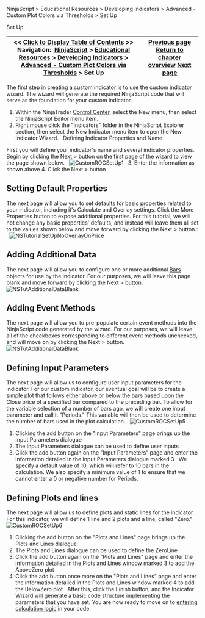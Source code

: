 ﻿
NinjaScript > Educational Resources > Developing Indicators > Advanced - Custom Plot Colors via Thresholds > Set Up

Set Up

| << [Click to Display Table of Contents](set_up8.md) >> **Navigation:**     [NinjaScript](ninjascript-1.md) > [Educational Resources](educational_resources-1.md) > [Developing Indicators](developing_indicators-1.md) > [Advanced - Custom Plot Colors via Thresholds](advanced_-_custom_plot_colors_-1.md) > Set Up | [Previous page](advanced_-_custom_plot_colors_-1.md) [Return to chapter overview](advanced_-_custom_plot_colors_-1.md) [Next page](entering_calculation_logic5-1.md) |
| --- | --- |
The first step in creating a custom indicator is to use the custom indicator wizard. The wizard will generate the required NinjaScript code that will serve as the foundation for your custom indicator.
 
1. Within the NinjaTrader [Control Center](control_center-1.md), select the New menu, then select the NinjaScript Editor menu item.
2. Right mouse click the "Indicators" folder in the NinjaScript Explorer section, then select the New Indicator menu item to open the New Indicator Wizard.
 
Defining Indicator Properties and Name  

First you will define your indicator's name and several indicator properties. Begin by clicking the Next > button on the first page of the wizard to view the page shown below.
 
![CustomROCSetUp1](customrocsetup1.png)
 
3. Enter the information as shown above
4. Click the Next > button
 
## Setting Default Properties
The next page will allow you to set defaults for basic properties related to your indicator, including it's Calculate and Overlay settings. Click the More Properties button to expose additional properties. For this tutorial, we will not change any basic properties' defaults, and instead will leave them all set to the values shown below and move forward by clicking the Next > button.:
 
![NSTutorialSetUpNoOverlayOnPrice](nstutorialsetupnooverlayonprice.png)

## Adding Additional Data
The next page will allow you to configure one or more additional [Bars](bars-1.md) objects for use by the indicator. For our purposes, we will leave this page blank and move forward by clicking the Next > button.
 
![NSTutAdditionalDataBlank](nstutadditionaldatablank.png)

## Adding Event Methods
The next page will allow you to pre-populate certain event methods into the NinjaScript code generated by the wizard. For our purposes, we will leave all of the checkboxes corresponding to different event methods unchecked, and will move on by clicking the Next > button.
 
![NSTutAdditionalDataBlank](nstutadditionaldatablank.png)
 
## Defining Input Parameters
The next page will allow us to configure user input parameters for the indicator. For our custom indicator, our eventual goal will be to create a simple plot that follows either above or below the bars based upon the Close price of a specified bar compared to the preceding bar. To allow for the variable selection of a number of bars ago, we will create one input parameter and call it "Periods." This variable will then be used to determine the number of bars used in the plot calculation.
 
![CustomROCSetUp5](customrocsetup5.png)
 
1. Clicking the add button on the "Input Parameters" page brings up the Input Parameters dialogue
2. The Input Parameters dialogue can be used to define user inputs
3. Click the add button again on the "Input Parameters" page and enter the information detailed in the Input Parameters dialogue marked 3
 
We specify a default value of 10, which will refer to 10 bars in the calculation. We also specify a minimum value of 1 to ensure that we cannot enter a 0 or negative number for Periods.
 
## Defining Plots and lines
The next page will allow us to define plots and static lines for the indicator. For this indicator, we will define 1 line and 2 plots and a line, called "Zero."
 
![CustomROCSetUp6](customrocsetup6.png)
 
1. Clicking the add button on the "Plots and Lines" page brings up the Plots and Lines dialogue
2. The Plots and Lines dialogue can be used to define the ZeroLine
3. Click the add button again on the "Plots and Lines" page and enter the information detailed in the Plots and Lines window marked 3 to add the AboveZero plot
4. Click the add button once more on the "Plots and Lines" page and enter the information detailed in the Plots and Lines window marked 4 to add the BelowZero plot
 
After this, click the Finish button, and the Indicator Wizard will generate a basic code structure implementing the parameters that you have set. You are now ready to move on to [entering calculation logic](entering_calculation_logic5-1.md) in your code.
